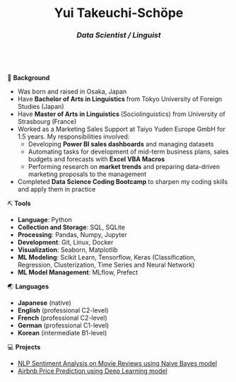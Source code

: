 <h1 align = "center">
Yui Takeuchi-Schöpe
</h1>
<h3 align = 'center'>
<strong><i>
  Data Scientist / Linguist
</strong> </i>
</h3>
&nbsp;
<p>
&nbsp;

🚀 <strong>Background</strong>
<ul>
<li>Was born and raised in Osaka, Japan</li>
<li>Have <strong>Bachelor of Arts in Linguistics </strong> from Tokyo University of Foreign Studies (Japan)</li>
<li>Have <strong>Master of Arts in Linguistics </strong> (Sociolinguistics) from University of Strasbourg (France)</li>
<li>Worked as a Marketing Sales Support at Taiyo Yuden Europe GmbH for 1.5 years. My responsibilities involved:
 <ul>
  <li> Developing <strong>Power BI sales dashboards</strong>  and managing datasets</li>
  <li> Automating tasks for development of mid-term business plans, sales budgets and forecasts with <strong>Excel VBA Macros</strong> </li>
  <li> Performing research on <strong>market trends</strong> and preparing data-driven marketing proposals to the management</li>

 </ul>
<li>Completed <strong> Data Science Coding Bootcamp </strong> to sharpen my coding skills and apply them in practice</li> 
</ul>  
  
⛏️ <strong>Tools</strong>
<ul>
<li><strong>Language</strong>: Python<br>
<li><strong>Collection and Storage</strong>: SQL, SQLite<br></li>
<li><strong>Processing</strong>: Pandas, Numpy, Jupyter<br></li>
<li><strong>Development</strong>: Git, Linux, Docker<br></li>
<li><strong>Visualization</strong>: Seaborn, Matplotlib<br></li>
<li><strong>ML Modeling</strong>: Scikit Learn, Tensorflow, Keras (Classification, Regression, Clusterization, Time Series and Neural Network)<br></li>
<li><strong>ML Model Management</strong>: MLflow, Prefect<br></li>
</ul>

🌏 <strong>Languages</strong>  
<ul>
<li><strong>Japanese</strong> (native)</li>
<li><strong>English</strong> (professional C2-level)</li>
<li><strong>French</strong> (professional C2-level)</li>
<li><strong>German</strong> (professional C1-level)</li>
<li><strong>Korean</strong> (intermediate B1-level)</li>

</ul>



💻 <strong>Projects</strong>  

<ul>
<li><a href="https://github.com/YT50/sentiment_analysis">NLP Sentiment Analysis on Movie Reviews using Naive Bayes model</a></li>
<li><a href="https://github.com/YT50/Airbnb-price-prediction">Airbnb Price Prediction using Deep Learning model</a></li>
</ul>

</p>

<!--
**YT50/YT50** is a ✨ _special_ ✨ repository because its `README.md` (this file) appears on your GitHub profile.

Here are some ideas to get you started:

- 🔭 I’m currently working on ...
- 🌱 I’m currently learning ...
- 👯 I’m looking to collaborate on ...
- 🤔 I’m looking for help with ...
- 💬 Ask me about ...
- 📫 How to reach me: ...
- 😄 Pronouns: ...
- ⚡ Fun fact: ...
-->
